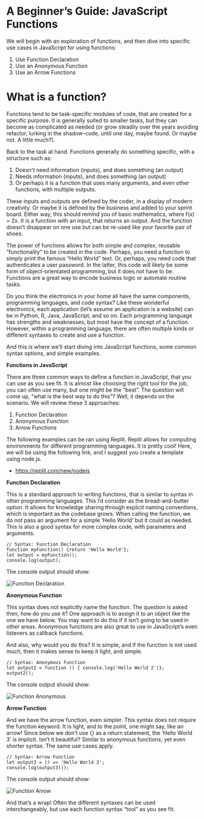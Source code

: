 # A Beginner’s Guide: JavaScript Functions

We will begin with an exploration of functions, and then dive into specific use cases in JavaScript for using functions:

1.  Use Function Declaration
2.  Use an Anonymous Function
3.  Use an Arrow Functions

# What is a function?

Functions tend to be task-specific modules of code, that are created for a specific purpose. It is generally suited to smaller tasks, but they can become as complicated as needed (or grow steadily over the years avoiding refactor, lurking in the shadow-code, until one day, maybe found. Or maybe not. A little much?). 

Back to the task at hand. Functions generally do something specific, with a structure 
such as:

1.	Doesn't need information (inputs), and does something (an output)
2.	Needs information (inputs), and does something (an output)
3.	Or perhaps it is a function that uses many arguments, and even other functions, with multiple outputs.


These inputs and outputs are defined by the coder, in a display of modern creativity. Or maybe it is defined by the business and added to your sprint board. Either way, this should remind you of basic mathematics, where f(x) = 2x. It is a function with an input, that returns an output. And the function doesn’t disappear on one use but can be re-used like your favorite pair of shoes. 

The power of functions allows for both simple and complex, reusable “functionality” to be created in the code. Perhaps, you need a function to simply print the famous “Hello World” text. Or, perhaps, you need code that authenticates a user password. In the latter, this code will likely be some form of object-orientated programming, but it does not have to be. Functions are a great way to encode business logic or automate routine tasks.

Do you think the electronics in your home all have the same components, programming languages, and code syntax? Like these wonderful electronics, each application (let’s assume an application is a website) can be in Python, R, Java, JavaScript, and so on. Each programming language has strengths and weaknesses, but most have the concept of a function. However, within a programming language, there are often multiple kinds or different syntaxes to create and use a function. 

And this is where we’ll start diving into JavaScript functions, some common syntax options, and simple examples. 

**Functions in JavaScript**

There are three common ways to define a function in JavaScript, that you can use as you see fit. It is almost like choosing the right tool for the job, you can often use many, but one might be the “best”. The question will come up, “what is the best way to do this”? Well, it depends on the scenario. We will review these 3 approaches:

1.	Function Declaration
2.	Anonymous Function
3.	Arrow Functions

The following examples can be ran using Replit. Replit allows for computing environments for different programming languages. It is pretty cool! Here, we will be using the following link, and I suggest you create a template using node.js.

- https://replit.com/new/nodejs

**Function Declaration**


This is a standard approach to writing functions, that is similar to syntax in other programming languages. This I’d consider as the bread-and-butter option. It allows for knowledge sharing through explicit naming conventions, which is important as the codebase grows. When calling the function, we do not pass an argument for a simple ‘Hello World’ but it could as needed. This is also a good syntax for more complex code, with parameters and arguments.


```
// Syntax: Function Declaration
function myFunction() {return 'Hello World'};
let output = myFunction();
console.log(output);
```

The console output should show:

![Function Declaration](https://github.com/benjamin-jacobson/se-phase-1-project/blob/main/blog/img/FunctionDeclaration.JPG?raw=true)

**Anonymous Function**

This syntax does not explicitly name the function. The question is asked then, how do you use it? One approach is to assign it to an object like the one we have below. You may want to do this if it isn’t going to be used in other areas. Anonymous functions are also great to use in JavaScript’s even listeners as callback functions. 

And also, why would you do this? It is simple, and if the function is not used much, then it makes sense to keep it light, and simple. 


```
// Syntax: Anonymous Function
let output2 = function () { console.log('Hello World 2')};
output2();
```

The console output should show:

![Function Anonymous](https://github.com/benjamin-jacobson/se-phase-1-project/blob/main/blog/img/FunctionAnonymous.JPG?raw=true)

**Arrow Function**

And we have the arrow function, even simpler. This syntax does not require the function keyword. It is light, and to the point, one might say, like an arrow! Since below we don’t use {} as a return statement, the ‘Hello World 3’ is implicit. Isn’t it beautiful? Similar to anonymous functions, yet even shorter syntax. The same use cases apply. 

```
// Syntax: Arrow Function
let output3 = () => 'Hello World 3';
console.log(output3());
```
The console output should show:

![Function Arrow](https://github.com/benjamin-jacobson/se-phase-1-project/blob/main/blog/img/FunctionArrow.JPG?raw=true)


And that’s a wrap! Often the different syntaxes can be used interchangeably, but use each function syntax “tool” as you see fit.